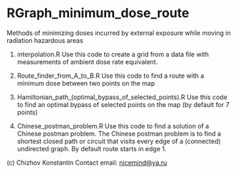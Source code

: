# RGraph_minimum_dose_route
Methods of minimizing doses incurred by external exposure while moving in radiation hazardous areas

1. interpolation.R
Use this code to create a grid from a data file with measurements of ambient dose rate equivalent.

2. Route_finder_from_A_to_B.R
Use this code to find a route with a minimum dose between two points on the map

3. Hamiltonian_path_(optimal_bypass_of_selected_points).R
Use this code to find an optimal bypass of selected points on the map (by default for 7 points)

4. Chinese_postman_problem.R
Use this code to find a solution of a Chinese postman problem. 
The Chinese postman problem is to find a shortest closed path or circuit that visits every edge of a (connected) undirected graph.
By default route starts in edge 1.

(c) Chizhov Konstantin
Contact email: nicemind@ya.ru
